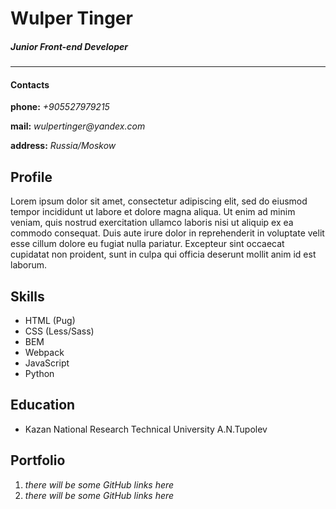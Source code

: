 # Wulper Tinger

##### Junior Front-end Developer 
***

#### Contacts
**phone:** _+905527979215_

**mail:** _wulpertinger@yandex.com_

**address:** _Russia/Moskow_

## Profile
Lorem ipsum dolor sit amet, consectetur adipiscing elit, sed do eiusmod tempor incididunt ut labore et dolore magna aliqua. Ut enim ad minim veniam, quis nostrud exercitation ullamco laboris nisi ut aliquip ex ea commodo consequat. Duis aute irure dolor in reprehenderit in voluptate velit esse cillum dolore eu fugiat nulla pariatur. Excepteur sint occaecat cupidatat non proident, sunt in culpa qui officia deserunt mollit anim id est laborum.

## Skills
- HTML (Pug)
- CSS (Less/Sass)
- BEM
- Webpack
- JavaScript
- Python

## Education
- Kazan National Research Technical University A.N.Tupolev

## Portfolio

1. _there will be some GitHub links here_
2. _there will be some GitHub links here_
